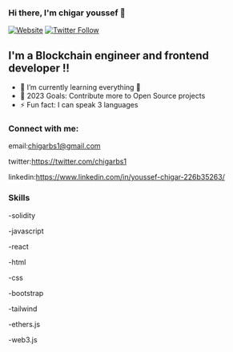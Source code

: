 ### Hi there, I'm chigar youssef 👋

[![Website](https://img.shields.io/website?label=kiranpachhai.com&style=for-the-badge&url=https%3A%2F%2Fkiranpachhai.com)](https://kiranpachhai.com/)
[![Twitter Follow](https://img.shields.io/twitter/follow/mr_pachhai?color=1DA1F2&logo=twitter&style=for-the-badge)](https://twitter.com/intent/follow?original_referer=https%3A%2F%2Fgithub.com%2Fkpachhai&screen_name=kpachhai)

## I'm a Blockchain engineer and frontend developer !!

- 🌱 I’m currently learning everything 🤣
- 🥅 2023 Goals: Contribute more to Open Source projects
- ⚡ Fun fact: I can speak 3 languages

### Connect with me:


email:chigarbs1@gmail.com

twitter:https://twitter.com/chigarbs1

linkedin:https://www.linkedin.com/in/youssef-chigar-226b35263/

### Skills


-solidity

-javascript

-react

-html

-css

-bootstrap

-tailwind

-ethers.js

-web3.js

